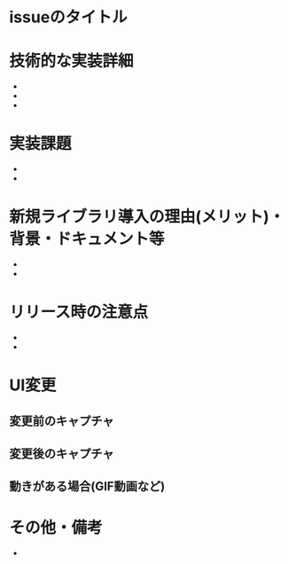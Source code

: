 # issueのタイトル
[]()

# 技術的な実装詳細
- 
- 
- 

# 実装課題
- 
- 

# 新規ライブラリ導入の理由(メリット)・背景・ドキュメント等
- 
- 

# リリース時の注意点
- 
- 

# UI変更
## 変更前のキャプチャ

## 変更後のキャプチャ

## 動きがある場合(GIF動画など)

# その他・備考
-
